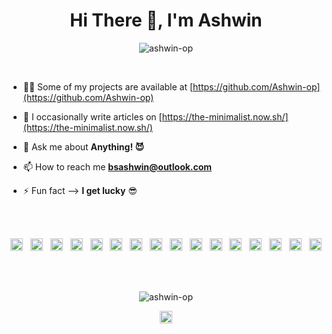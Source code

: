 <h1 align="center">Hi There 👋, I'm Ashwin</h1>

<p align="center">
<img src="https://komarev.com/ghpvc/?username=ashwin-op" alt="ashwin-op" />
</p>

<br>

- 👨‍💻 Some of my projects are available at [https://github.com/Ashwin-op](https://github.com/Ashwin-op)

- 📝 I occasionally write articles on [https://the-minimalist.now.sh/](https://the-minimalist.now.sh/)

- 💬 Ask me about **Anything! 😈**

- 📫 How to reach me **bsashwin@outlook.com**

- ⚡ Fun fact --> **I get lucky** 😎

<br><br>

<p align="center">
<img src="https://konpa.github.io/devicon/devicon.git/icons/react/react-original-wordmark.svg" alt="react" width="20" height="20"/>&nbsp;&nbsp;
<img src="https://konpa.github.io/devicon/devicon.git/icons/angularjs/angularjs-original.svg" alt="angularjs" width="20" height="20"/>&nbsp;&nbsp;
<img src="https://konpa.github.io/devicon/devicon.git/icons/android/android-original-wordmark.svg" alt="android" width="20" height="20"/>&nbsp;&nbsp; <img src="https://konpa.github.io/devicon/devicon.git/icons/bootstrap/bootstrap-plain.svg" alt="bootstrap" width="20" height="20"/>&nbsp;&nbsp;
<img src="https://konpa.github.io/devicon/devicon.git/icons/c/c-original.svg" alt="c" width="20" height="20"/>&nbsp;&nbsp;
<img src="https://konpa.github.io/devicon/devicon.git/icons/cplusplus/cplusplus-original.svg" alt="cplusplus" width="20" height="20"/>&nbsp;&nbsp;
<img src="https://konpa.github.io/devicon/devicon.git/icons/css3/css3-original-wordmark.svg" alt="css3" width="20" height="20"/>&nbsp;&nbsp;
<img src="https://konpa.github.io/devicon/devicon.git/icons/html5/html5-original-wordmark.svg" alt="html5" width="20" height="20"/>&nbsp;&nbsp;
<img src="https://konpa.github.io/devicon/devicon.git/icons/java/java-original-wordmark.svg" alt="java" width="20" height="20"/>&nbsp;&nbsp;
<img src="https://konpa.github.io/devicon/devicon.git/icons/javascript/javascript-original.svg" alt="javascript" width="20" height="20"/>&nbsp;&nbsp;
<img src="https://konpa.github.io/devicon/devicon.git/icons/typescript/typescript-original.svg" alt="typescript" width="20" height="20"/>&nbsp;&nbsp;
<img src="https://konpa.github.io/devicon/devicon.git/icons/mongodb/mongodb-original-wordmark.svg" alt="mongodb" width="20" height="20"/>&nbsp;&nbsp;
<img src="https://konpa.github.io/devicon/devicon.git/icons/mysql/mysql-original-wordmark.svg" alt="mysql" width="20" height="20"/>&nbsp;&nbsp;
<img src="https://konpa.github.io/devicon/devicon.git/icons/sass/sass-original.svg" alt="sass" width="20" height="20"/>&nbsp;&nbsp;
<img src="https://konpa.github.io/devicon/devicon.git/icons/nodejs/nodejs-original-wordmark.svg" alt="nodejs" width="20" height="20"/>&nbsp;&nbsp;
<img src="https://konpa.github.io/devicon/devicon.git/icons/python/python-original-wordmark.svg" alt="python" width="20" height="20"/></p>

<br><br>

<p align="center">
<img src="https://github-readme-stats.vercel.app/api?username=ashwin-op&show_icons=true" alt="ashwin-op" />
</p>

<p align="center">
<a href="https://linkedin.com/in/bsashwin" target="blank">
<img align="center" src="https://cdn.jsdelivr.net/npm/simple-icons@3.0.1/icons/linkedin.svg" alt="bsashwin" height="20" width="20" />
</a>
</p>
